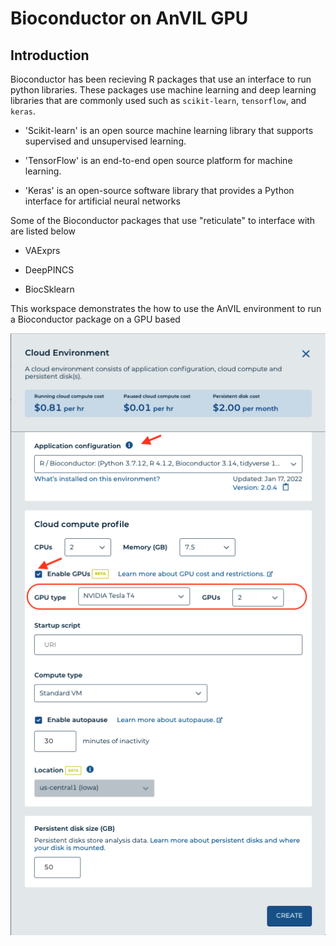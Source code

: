 # Bioconductor on AnVIL GPU

## Introduction

Bioconductor has been recieving R packages that use an interface to run python libraries. These packages use machine learning and deep learning libraries that are commonly used such as `scikit-learn`, `tensorflow`, and `keras`.

- 'Scikit-learn' is an open source machine learning library that supports supervised and unsupervised learning. 

- 'TensorFlow' is an end-to-end open source platform for machine learning.

- 'Keras' is an open-source software library that provides a Python interface for artificial neural networks

Some of the Bioconductor packages that use "reticulate" to interface with are listed below

- VAExprs

- DeepPINCS

- BiocSklearn

This workspace demonstrates the how to use the AnVIL environment to run a Bioconductor package on a GPU based 
    
![Enable GPU on cloud environment](enable-gpu-on-anvil.png)